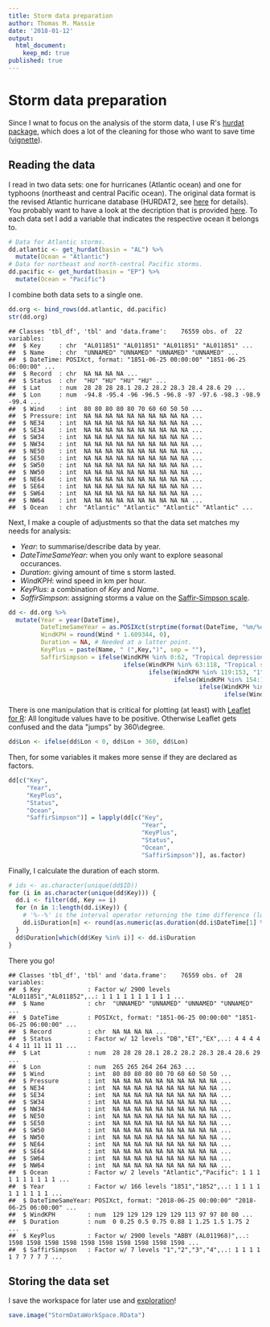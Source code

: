 ```yaml
---
title: Storm data preparation
author: Thomas M. Massie
date: '2018-01-12'
output:
  html_document:
    keep_md: true
published: true
---
```

# Storm data preparation

Since I wnat to focus on the analysis of the storm data, I use R's [hurdat package](https://cran.r-project.org/web/packages/HURDAT/index.html), which does a lot of the cleaning for those who want to save time ([vignette](https://cran.r-project.org/web/packages/HURDAT/HURDAT.pdf)). 


## Reading the data

I read in two data sets: one for hurricanes (Atlantic ocean) and one for typhoons (northeast and central Pacific ocean). The original data format is the revised Atlantic hurricane database (HURDAT2, see [here](http://www.aoml.noaa.gov/hrd/hurdat/Data_Storm.html) for details). You probably want to have a look at the decription that is provided [here](http://www.aoml.noaa.gov/hrd/hurdat/newhurdat-format.pdf). 
To each data set I add a variable that indicates the respective ocean it belongs to.

```r
# Data for Atlantic storms.
dd.atlantic <- get_hurdat(basin = "AL") %>%
  mutate(Ocean = "Atlantic")
# Data for northeast and north-central Pacific storms.
dd.pacific <- get_hurdat(basin = "EP") %>%
  mutate(Ocean = "Pacific")
```

I combine both data sets to a single one.

```r
dd.org <- bind_rows(dd.atlantic, dd.pacific)
str(dd.org)
```

```
## Classes 'tbl_df', 'tbl' and 'data.frame':	76559 obs. of  22 variables:
##  $ Key     : chr  "AL011851" "AL011851" "AL011851" "AL011851" ...
##  $ Name    : chr  "UNNAMED" "UNNAMED" "UNNAMED" "UNNAMED" ...
##  $ DateTime: POSIXct, format: "1851-06-25 00:00:00" "1851-06-25 06:00:00" ...
##  $ Record  : chr  NA NA NA NA ...
##  $ Status  : chr  "HU" "HU" "HU" "HU" ...
##  $ Lat     : num  28 28 28 28.1 28.2 28.2 28.3 28.4 28.6 29 ...
##  $ Lon     : num  -94.8 -95.4 -96 -96.5 -96.8 -97 -97.6 -98.3 -98.9 -99.4 ...
##  $ Wind    : int  80 80 80 80 80 70 60 60 50 50 ...
##  $ Pressure: int  NA NA NA NA NA NA NA NA NA NA ...
##  $ NE34    : int  NA NA NA NA NA NA NA NA NA NA ...
##  $ SE34    : int  NA NA NA NA NA NA NA NA NA NA ...
##  $ SW34    : int  NA NA NA NA NA NA NA NA NA NA ...
##  $ NW34    : int  NA NA NA NA NA NA NA NA NA NA ...
##  $ NE50    : int  NA NA NA NA NA NA NA NA NA NA ...
##  $ SE50    : int  NA NA NA NA NA NA NA NA NA NA ...
##  $ SW50    : int  NA NA NA NA NA NA NA NA NA NA ...
##  $ NW50    : int  NA NA NA NA NA NA NA NA NA NA ...
##  $ NE64    : int  NA NA NA NA NA NA NA NA NA NA ...
##  $ SE64    : int  NA NA NA NA NA NA NA NA NA NA ...
##  $ SW64    : int  NA NA NA NA NA NA NA NA NA NA ...
##  $ NW64    : int  NA NA NA NA NA NA NA NA NA NA ...
##  $ Ocean   : chr  "Atlantic" "Atlantic" "Atlantic" "Atlantic" ...
```

Next, I make a couple of adjustments so that the data set matches my needs for analysis:

  - *Year*: to summarise/describe data by year.
  - *DateTimeSameYear*: when you only want to explore seasonal occurances.
  - *Duration*: giving amount of time s storm lasted.
  - *WindKPH*: wind speed in km per hour.
  - *KeyPlus*: a combination of *Key* and *Name*.
  - *SaffirSimpson*: assigning storms a value on the [Saffir-Simpson scale](https://en.wikipedia.org/wiki/Saffir%E2%80%93Simpson_scale).

```r
dd <- dd.org %>%
  mutate(Year = year(DateTime),
         DateTimeSameYear = as.POSIXct(strptime(format(DateTime, "%m/%d %H:%M:%S"), "%m/%d %H:%M:%S")),
         WindKPH = round(Wind * 1.609344, 0),
         Duration = NA, # Needed at a latter point.
         KeyPlus = paste(Name, " (",Key,")", sep = ""),
         SaffirSimpson = ifelse(WindKPH %in% 0:62, "Tropical depression",
                                ifelse(WindKPH %in% 63:118, "Tropical storm",
                                       ifelse(WindKPH %in% 119:153, "1",
                                              ifelse(WindKPH %in% 154:177, "2",
                                                     ifelse(WindKPH %in% 178:208, "3",
                                                            ifelse(WindKPH %in% 209:251, "4", "5")))))))
```

There is one manipulation that is critical for plotting (at least) with [Leaflet for R](https://rstudio.github.io/leaflet/): All longitude values have to be positive. Otherwise Leaflet gets confused and the data "jumps" by 360\degree.

```r
dd$Lon <- ifelse(dd$Lon < 0, dd$Lon + 360, dd$Lon)
```

Then, for some variables it makes more sense if they are declared as factors.

```r
dd[c("Key", 
     "Year",
     "KeyPlus",
     "Status",
     "Ocean",
     "SaffirSimpson")] = lapply(dd[c("Key", 
                                     "Year",
                                     "KeyPlus",
                                     "Status",
                                     "Ocean",
                                     "SaffirSimpson")], as.factor)
```

Finally, I calculate the duration of each storm.

```r
# ids <- as.character(unique(dd$ID))
for (i in as.character(unique(dd$Key))) {
  dd.i <- filter(dd, Key == i)
  for (n in 1:length(dd.i$Key)) {
    # '%--%' is the interval operator returning the time difference (lubridate).
    dd.i$Duration[n] <- round(as.numeric(as.duration(dd.i$DateTime[1] %--% dd.i$DateTime[n]))/60/60/24, 2)
  }
  dd$Duration[which(dd$Key %in% i)] <- dd.i$Duration
}
```

There you go! 

```
## Classes 'tbl_df', 'tbl' and 'data.frame':	76559 obs. of  28 variables:
##  $ Key             : Factor w/ 2900 levels "AL011851","AL011852",..: 1 1 1 1 1 1 1 1 1 1 ...
##  $ Name            : chr  "UNNAMED" "UNNAMED" "UNNAMED" "UNNAMED" ...
##  $ DateTime        : POSIXct, format: "1851-06-25 00:00:00" "1851-06-25 06:00:00" ...
##  $ Record          : chr  NA NA NA NA ...
##  $ Status          : Factor w/ 12 levels "DB","ET","EX",..: 4 4 4 4 4 4 11 11 11 11 ...
##  $ Lat             : num  28 28 28 28.1 28.2 28.2 28.3 28.4 28.6 29 ...
##  $ Lon             : num  265 265 264 264 263 ...
##  $ Wind            : int  80 80 80 80 80 70 60 60 50 50 ...
##  $ Pressure        : int  NA NA NA NA NA NA NA NA NA NA ...
##  $ NE34            : int  NA NA NA NA NA NA NA NA NA NA ...
##  $ SE34            : int  NA NA NA NA NA NA NA NA NA NA ...
##  $ SW34            : int  NA NA NA NA NA NA NA NA NA NA ...
##  $ NW34            : int  NA NA NA NA NA NA NA NA NA NA ...
##  $ NE50            : int  NA NA NA NA NA NA NA NA NA NA ...
##  $ SE50            : int  NA NA NA NA NA NA NA NA NA NA ...
##  $ SW50            : int  NA NA NA NA NA NA NA NA NA NA ...
##  $ NW50            : int  NA NA NA NA NA NA NA NA NA NA ...
##  $ NE64            : int  NA NA NA NA NA NA NA NA NA NA ...
##  $ SE64            : int  NA NA NA NA NA NA NA NA NA NA ...
##  $ SW64            : int  NA NA NA NA NA NA NA NA NA NA ...
##  $ NW64            : int  NA NA NA NA NA NA NA NA NA NA ...
##  $ Ocean           : Factor w/ 2 levels "Atlantic","Pacific": 1 1 1 1 1 1 1 1 1 1 ...
##  $ Year            : Factor w/ 166 levels "1851","1852",..: 1 1 1 1 1 1 1 1 1 1 ...
##  $ DateTimeSameYear: POSIXct, format: "2018-06-25 00:00:00" "2018-06-25 06:00:00" ...
##  $ WindKPH         : num  129 129 129 129 129 113 97 97 80 80 ...
##  $ Duration        : num  0 0.25 0.5 0.75 0.88 1 1.25 1.5 1.75 2 ...
##  $ KeyPlus         : Factor w/ 2900 levels "ABBY (AL011968)",..: 1598 1598 1598 1598 1598 1598 1598 1598 1598 1598 ...
##  $ SaffirSimpson   : Factor w/ 7 levels "1","2","3","4",..: 1 1 1 1 1 7 7 7 7 7 ...
```


## Storing the data set

I save the workspace for later use and [exploration](StormDataExploration.md)!

```r
save.image("StormDataWorkSpace.RData")
```
